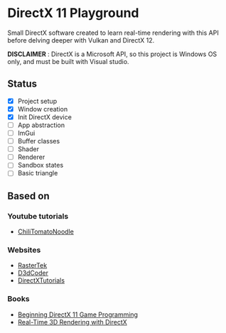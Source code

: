 # DirectX 11 Playground

Small DirectX software created to learn real-time rendering with this API before delving deeper with Vulkan and DirectX 12.

**DISCLAIMER** : DirectX is a Microsoft API, so this project is Windows OS only, and must be built with Visual studio.

## Status

- [x] Project setup
- [x] Window creation
- [x] Init DirectX device
- [ ] App abstraction
- [ ] ImGui
- [ ] Buffer classes
- [ ] Shader
- [ ] Renderer
- [ ] Sandbox states
- [ ] Basic triangle

## Based on

### Youtube tutorials

- [ChiliTomatoNoodle](https://www.youtube.com/channel/UCsyHonfwHi4fLb2lkq0DEAA)

### Websites

- [RasterTek](http://www.rastertek.com/tutdx11.html)
- [D3dCoder](http://www.d3dcoder.net/d3d11.htm)
- [DirectXTutorials](http://www.directxtutorial.com/LessonList.aspx?listid=11)

### Books

- [Beginning DirectX 11 Game Programming](https://www.oreilly.com/library/view/beginning-directx11-game/9781435458956/)
- [Real-Time 3D Rendering with DirectX](https://www.oreilly.com/library/view/real-time-3d-rendering/9780133570120/)
